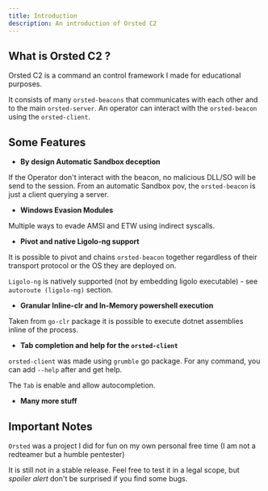 ```yaml
---
title: Introduction
description: An introduction of Orsted C2
---
```


## What is Orsted C2 ?

Orsted C2 is a command an control framework I made for educational purposes.

It consists of many `orsted-beacons` that communicates with each other and to the main `orsted-server`. An operator can interact with the `orsted-beacon` using the `orsted-client`.


## Some Features

- **By design Automatic Sandbox deception**

If the Operator don't interact with the beacon, no malicious DLL/SO will be send to the session. From an automatic Sandbox pov, the `orsted-beacon` is just a client querying a server.

- **Windows Evasion Modules**

Multiple ways to evade AMSI and ETW using indirect syscalls.

- **Pivot and native Ligolo-ng support**

It is possible to pivot and chains `orsted-beacon` together regardless of their transport protocol or the OS they are deployed on. 

`Ligolo-ng` is natively supported (not by embedding ligolo executable) - see `autoroute (ligolo-ng)` section.

- **Granular Inline-clr and In-Memory powershell execution**

Taken from `go-clr` package it is possible to execute dotnet assemblies inline of the process.

- **Tab completion and help for the `orsted-client`**

`orsted-client` was made using `grumble` go package. For any command, you can add `--help` after and get help.

The `Tab` is enable and allow autocompletion.

- **Many more stuff**

## Important Notes

`Orsted` was a project I did for fun on my own personal free time (I am not a redteamer but a humble pentester)

It is still not in a stable release. Feel free to test it in a legal scope, but _spoiler alert_ don't be surprised if you find some bugs.
